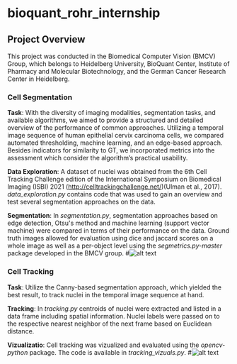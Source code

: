 # bioquant_rohr_internship

## Project Overview
This project was conducted in the Biomedical Computer Vision (BMCV)
Group, which belongs to Heidelberg University, BioQuant Center, Institute of Pharmacy
and Molecular Biotechnology, and the German Cancer Research Center in Heidelberg.

### Cell Segmentation
**Task**: With the diversity of imaging modalities, segmentation tasks, and available algorithms, we
aimed to provide a structured and detailed overview of the performance of common approaches.
Utilizing a temporal image sequence of human epithelial cervix carcinoma cells, we compared
automated thresholding, machine learning, and an edge-based approach. Besides indicators for
similarity to GT, we incorporated metrics into the assessment which consider the algorithm’s
practical usability.

**Data Exploration**: A dataset of nuclei was obtained from the 6th Cell Tracking Challenge edition of the International Symposium on Biomedical Imaging (ISBI) 2021 (http://celltrackingchallenge.net/)(Ulman et al., 2017).
*data_exploration.py* contains code that was used to gain an overview and test several segmentation approaches on the data.

**Segmentation**: In *segmentation.py*, segmentation approaches based on edge detection, Otsu's method and machine learning (support vector machine) were compared in terms of their performance on the data.
Ground truth images allowed for evaluation using dice and jaccard scores on a whole image as well as a per-object level using the *segmetrics.py-master* package developed in the BMCV group.
#![alt text](http://url/to/img.png)

### Cell Tracking
**Task**: Utilize the Canny-based segmentation approach, which yielded the best result, to track nuclei in the temporal image sequence at hand.

**Tracking**: In *tracking.py* centroids of nuclei were extracted and listed in a data frame including spatial information. Nuclei labels were passed on to the respective nearest neighbor of the next frame based on Euclidean distance.

**Vizualizatio**: Cell tracking was vizualized and evaluated using the *opencv-python* package. The code is available in *tracking_vizuals.py*.
#![alt text](http://url/to/img.png)
